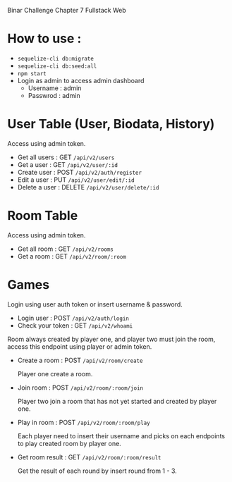 Binar Challenge Chapter 7 Fullstack Web

# How to use :

- <code>sequelize-cli db:migrate</code>
- <code>sequelize-cli db:seed:all</code>
- <code>npm start</code>
- Login as admin to access admin dashboard
  - Username : admin
  - Passwrod : admin

# User Table (User, Biodata, History)

Access using admin token.

- Get all users : GET <code>/api/v2/users</code>
- Get a user : GET <code>/api/v2/user/:id</code>
- Create user : POST <code>/api/v2/auth/register</code>
- Edit a user : PUT <code>/api/v2/user/edit/:id</code>
- Delete a user : DELETE <code>/api/v2/user/delete/:id</code>

# Room Table

Access using admin token.

- Get all room : GET <code>/api/v2/rooms</code>
- Get a room : GET <code>/api/v2/room/:room</code>

# Games

Login using user auth token or insert username & password.

- Login user : POST <code>/api/v2/auth/login</code>
- Check your token : GET <code>/api/v2/whoami</code>

Room always created by player one, and player two must join the room, access this endpoint using player or admin token.

- Create a room : POST <code>/api/v2/room/create</code>

  Player one create a room.

- Join room : POST <code>/api/v2/room/:room/join</code>

  Player two join a room that has not yet started and created by player one.

- Play in room : POST <code>/api/v2/room/:room/play</code>

  Each player need to insert their username and picks on each endpoints to play created room by player one.

- Get room result : GET <code>/api/v2/room/:room/result</code>

  Get the result of each round by insert round from 1 - 3.

